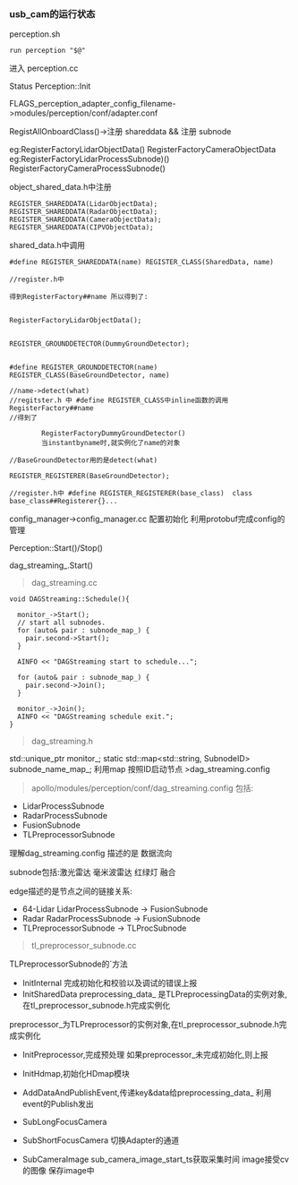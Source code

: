 
### usb_cam的运行状态
perception.sh
```
run perception "$@"
```
进入
perception.cc


Status Perception::Init


FLAGS_perception_adapter_config_filename->modules/perception/conf/adapter.conf

RegistAllOnboardClass()->注册 shareddata && 注册 subnode

eg:RegisterFactoryLidarObjectData()  RegisterFactoryCameraObjectData
eg:RegisterFactoryLidarProcessSubnode)() RegisterFactoryCameraProcessSubnode()


object_shared_data.h中注册
```
REGISTER_SHAREDDATA(LidarObjectData);
REGISTER_SHAREDDATA(RadarObjectData);
REGISTER_SHAREDDATA(CameraObjectData);
REGISTER_SHAREDDATA(CIPVObjectData);
```

shared_data.h中调用
```
#define REGISTER_SHAREDDATA(name) REGISTER_CLASS(SharedData, name)

//register.h中

得到RegisterFactory##name 所以得到了:


RegisterFactoryLidarObjectData();

```
```

REGISTER_GROUNDDETECTOR(DummyGroundDetector);


#define REGISTER_GROUNDDETECTOR(name) REGISTER_CLASS(BaseGroundDetector, name)

//name->detect(what) 
//regitster.h 中 #define REGISTER_CLASS中inline函数的调用 RegisterFactory##name
//得到了

        RegisterFactoryDummyGroundDetector()
        当instantbyname时,就实例化了name的对象

```
```
//BaseGroundDetector用的是detect(what)

REGISTER_REGISTERER(BaseGroundDetector);

//register.h中 #define REGISTER_REGISTERER(base_class)  class base_class##Registerer{}...

```

config_manager->config_manager.cc 配置初始化
利用protobuf完成config的管理



Perception::Start()/Stop()

dag_streaming_.Start()

>dag_streaming.cc
```
void DAGStreaming::Schedule(){
    
  monitor_->Start();
  // start all subnodes.
  for (auto& pair : subnode_map_) {
    pair.second->Start();
  }

  AINFO << "DAGStreaming start to schedule...";

  for (auto& pair : subnode_map_) {
    pair.second->Join();
  }

  monitor_->Join();
  AINFO << "DAGStreaming schedule exit.";
}
```

>dag_streaming.h

std::unique_ptr<DAGStreamingMonitor> monitor_;
static std::map<std::string, SubnodeID> subnode_name_map_;
利用map 按照ID启动节点 >dag_streaming.config

>apollo/modules/perception/conf/dag_streaming.config
包括:
* LidarProcessSubnode
* RadarProcessSubnode
* FusionSubnode
* TLPreprocessorSubnode

理解dag_streaming.config 描述的是 数据流向

subnode包括:激光雷达 毫米波雷达 红绿灯 融合

edge描述的是节点之间的链接关系:

*  64-Lidar LidarProcessSubnode -> FusionSubnode
*  Radar RadarProcessSubnode -> FusionSubnode
*  TLPreprocessorSubnode -> TLProcSubnode

>tl_preprocessor_subnode.cc

TLPreprocessorSubnode的`方法
* InitInternal 完成初始化和校验以及调试的错误上报
* InitSharedData preprocessing_data_ 是TLPreprocessingData的实例对象,在tl_preprocessor_subnode.h完成实例化

preprocessor_为TLPreprocessor的实例对象,在tl_preprocessor_subnode.h完成实例化

* InitPreprocessor,完成预处理 如果preprocessor_未完成初始化,则上报
* InitHdmap,初始化HDmap模块
* AddDataAndPublishEvent,传递key&data给preprocessing_data_ 
利用event的Publish发出

* SubLongFocusCamera
* SubShortFocusCamera  切换Adapter的通道

* SubCameraImage sub_camera_image_start_ts获取采集时间 image接受cv的图像 保存image中
